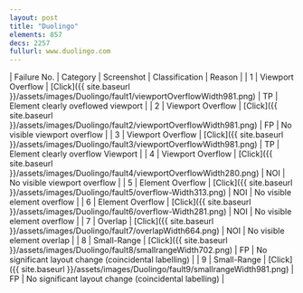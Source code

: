 ```yaml
---
layout: post
title: "Duolingo"
elements: 857
decs: 2257
fullurl: www.duolingo.com
---
```

| Failure No. | Category | Screenshot | Classification | Reason | 
| 1 | Viewport Overflow | [Click]({{ site.baseurl }}/assets/images/Duolingo/fault1/viewportOverflowWidth981.png) | TP | Element clearly oveflowed viewport |
| 2 | Viewport Overflow | [Click]({{ site.baseurl }}/assets/images/Duolingo/fault2/viewportOverflowWidth981.png) | FP | No visible viewport overflow |
| 3 | Viewport Overflow | [Click]({{ site.baseurl }}/assets/images/Duolingo/fault3/viewportOverflowWidth981.png) | TP | Element clearly overflow Viewport |
| 4 | Viewport Overflow | [Click]({{ site.baseurl }}/assets/images/Duolingo/fault4/viewportOverflowWidth280.png) | NOI | No visible viewport overflow |
| 5 | Element Overflow | [Click]({{ site.baseurl }}/assets/images/Duolingo/fault5/overflow-Width313.png) | NOI | No visible element overflow |
| 6 | Element Overflow | [Click]({{ site.baseurl }}/assets/images/Duolingo/fault6/overflow-Width281.png) | NOI | No visible element overflow |
| 7 | Overlap | [Click]({{ site.baseurl }}/assets/images/Duolingo/fault7/overlapWidth664.png) | NOI | No visible element overlap |
| 8 | Small-Range | [Click]({{ site.baseurl }}/assets/images/Duolingo/fault8/smallrangeWidth702.png) | FP | No significant layout change (coincidental labelling) |
| 9 | Small-Range | [Click]({{ site.baseurl }}/assets/images/Duolingo/fault9/smallrangeWidth981.png) | FP | No significant layout change (coincidental labelling) |
